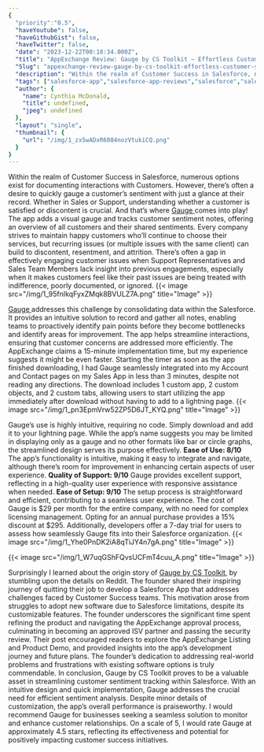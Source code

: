 ```yaml
---
{
  "priority":"0.5",
  "haveYoutube": false,
  "haveGithubGist": false,
  "haveTwitter": false,
  "date": "2023-12-22T00:18:34.000Z",
  "title": "AppExchange Review: Gauge by CS Toolkit — Effortless Customer Success Insights",
  "Slug": "appexchange-review-gauge-by-cs-toolkit-effortless-customer-success-insights",
  "description": "Within the realm of Customer Success in Salesforce, numerous options exist for documenting interactions with Customers. However, there’s often a desire to quickly gauge a customer’s sentiment with just a glance at their record. Whether in Sales or Support, understanding whether a customer is satisfied or discontent is crucial. And that’s where Gauge comes into play! The app adds a visual gauge and tracks customer sentiment notes, offering an overview of all customers and their shared sentiments..",
  "tags": ["salesforce-app","salesforce-app-reviews","salesforce","salesforce-appexchange","salesforce-admin"],
  "author": {
    "name": Cynthia McDonald,
    "title": undefined,
    "jpeg": undefined
  },
  "layout": "single",
  "thumbnail": {
    "url": "/img/1_zx5wADxR6084nozVtukiCQ.png"
  }
}
---
```

Within the realm of Customer Success in Salesforce, numerous options exist for documenting interactions with Customers. However, there’s often a desire to quickly gauge a customer’s sentiment with just a glance at their record. Whether in Sales or Support, understanding whether a customer is satisfied or discontent is crucial. And that’s where [Gauge ](https://appexchange.salesforce.com/appxListingDetail?listingId=e4303641-9a4c-4357-80bf-ec9f06594610)comes into play! The app adds a visual gauge and tracks customer sentiment notes, offering an overview of all customers and their shared sentiments.
Every company strives to maintain happy customers who’ll continue to choose their services, but recurring issues (or multiple issues with the same client) can build to discontent, resentment, and attrition. There’s often a gap in effectively engaging customer issues when Support Representatives and Sales Team Members lack insight into previous engagements, especially when it makes customers feel like their past issues are being treated with indifference, poorly documented, or ignored.
{{< image src="/img/1_95fnIkqFyxZMqk8BVULZ7A.png" title="Image" >}}

[Gauge ](https://appexchange.salesforce.com/appxListingDetail?listingId=e4303641-9a4c-4357-80bf-ec9f06594610)addresses this challenge by consolidating data within the Salesforce. It provides an intuitive solution to record and gather all notes, enabling teams to proactively identify pain points before they become bottlenecks and identify areas for improvement. The app helps streamline interactions, ensuring that customer concerns are addressed more efficiently.
The AppExchange claims a 15-minute implementation time, but my experience suggests it might be even faster. Starting the timer as soon as the app finished downloading, I had Gauge seamlessly integrated into my Account and Contact pages on my Sales App in less than 3 minutes, despite not reading any directions. The download includes 1 custom app, 2 custom objects, and 2 custom tabs, allowing users to start utilizing the app immediately after download without having to add to a lightning page.
{{< image src="/img/1_pn3EpmVrw52ZP5D6JT_KYQ.png" title="Image" >}}

Gauge’s use is highly intuitive, requiring no code. Simply download and add it to your lightning page. While the app’s name suggests you may be limited in displaying only as a gauge and no other formats like bar or circle graphs, the streamlined design serves its purpose effectively.
<strong>Ease of Use: 8/10</strong>
The app’s functionality is intuitive, making it easy to integrate and navigate, although there’s room for improvement in enhancing certain aspects of user experience.
<strong>Quality of Support: 9/10</strong>
Gauge provides excellent support, reflecting in a high-quality user experience with responsive assistance when needed.
<strong>Ease of Setup: 9/10</strong>
The setup process is straightforward and efficient, contributing to a seamless user experience.
The cost of Gauge is $29 per month for the entire company, with no need for complex licensing management. Opting for an annual purchase provides a 15% discount at $295. Additionally, developers offer a 7-day trial for users to assess how seamlessly Gauge fits into their Salesforce organization.
{{< image src="/img/1_Yhe0PnDK2iA8qTiJY4n7gA.png" title="Image" >}}

{{< image src="/img/1_W7uqGShFQvsUCFmT4cuu_A.png" title="Image" >}}

Surprisingly I learned about the origin story of [Gauge by CS Toolkit](https://appexchange.salesforce.com/appxListingDetail?listingId=e4303641-9a4c-4357-80bf-ec9f06594610), by stumbling upon the details on Reddit. The founder shared their inspiring journey of quitting their job to develop a Salesforce App that addresses challenges faced by Customer Success teams. This motivation arose from struggles to adopt new software due to Salesforce limitations, despite its customizable features.
The founder underscores the significant time spent refining the product and navigating the AppExchange approval process, culminating in becoming an approved ISV partner and passing the security review. Their post encouraged readers to explore the AppExchange Listing and Product Demo, and provided insights into the app’s development journey and future plans. The founder’s dedication to addressing real-world problems and frustrations with existing software options is truly commendable.
In conclusion, Gauge by CS Toolkit proves to be a valuable asset in streamlining customer sentiment tracking within Salesforce. With an intuitive design and quick implementation, Gauge addresses the crucial need for efficient sentiment analysis. Despite minor details of customization, the app’s overall performance is praiseworthy. I would recommend Gauge for businesses seeking a seamless solution to monitor and enhance customer relationships. On a scale of 5, I would rate Gauge at approximately 4.5 stars, reflecting its effectiveness and potential for positively impacting customer success initiatives.
